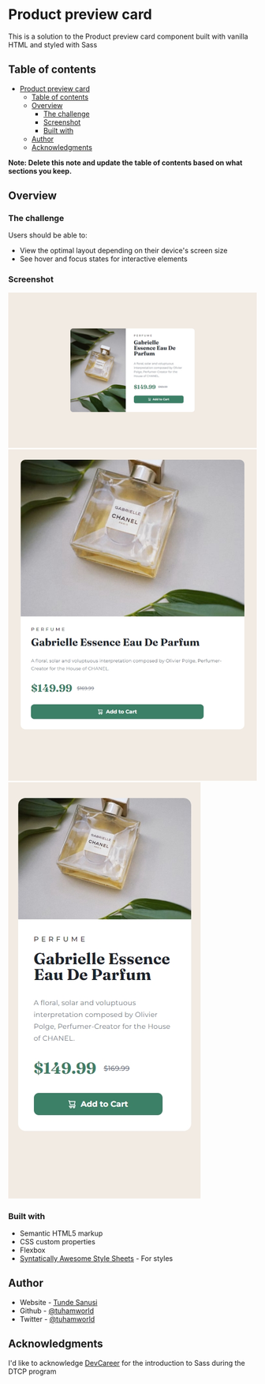 # Product preview card

This is a solution to the Product preview card component built with vanilla HTML and styled with Sass

## Table of contents

- [Product preview card](#product-preview-card)
  - [Table of contents](#table-of-contents)
  - [Overview](#overview)
    - [The challenge](#the-challenge)
    - [Screenshot](#screenshot)
    - [Built with](#built-with)
  - [Author](#author)
  - [Acknowledgments](#acknowledgments)

**Note: Delete this note and update the table of contents based on what sections you keep.**

## Overview

### The challenge

Users should be able to:

- View the optimal layout depending on their device's screen size
- See hover and focus states for interactive elements

### Screenshot

![](./screenshots/product-review-card-desktop.jpeg)
![](./screenshots/product-review-card-ipad.jpeg)
![](./screenshots/product-review-card-mobile.jpeg)

### Built with

- Semantic HTML5 markup
- CSS custom properties
- Flexbox
- [Syntatically Awesome Style Sheets](https://sass-lang.com/) - For styles

## Author

- Website - [Tunde Sanusi](https://www.tundesanusi.vercel.app)
- Github - [@tuhamworld](https://www.github.com/tuhamworld)
- Twitter - [@tuhamworld](https://www.twitter.com/tuhamworld)

## Acknowledgments

I'd like to acknowledge [DevCareer](https://github.com/devcareer/sass-architecture) for the introduction to Sass during the DTCP program
